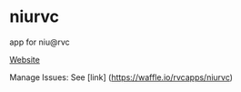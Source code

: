 # niurvc
app for niu@rvc 

[Website](http://www.rvchourofcode.com/niurvc.html)

Manage Issues: See [link] (https://waffle.io/rvcapps/niurvc) 
